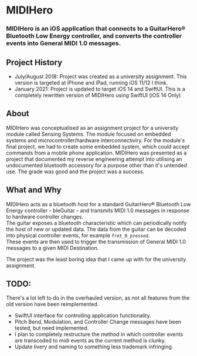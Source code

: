 # MIDIHero
### MIDIHero is an iOS application that connects to a GuitarHero® Bluetooth Low Energy controller, and converts the controller events into General MIDI 1.0 messages.

## Project History
* July/August 2018: Project was created as a university assignment. This version is targeted at iPhone and iPad, running iOS 11/12 I think.
* January 2021: Project is updated to target iOS 14 and SwiftUI. This is a completely rewritten version of MIDIHero using SwiftUI (iOS 14 Only)

## About
MIDIHero was conceptualised as an assignment project for a university module called Sensing Systems. The module focused on embedded systems and microcontroller/hardware interconnectiviry.
For the module's final project, we had to create some embedded system, which could accept commands from a mobile phone application.
MIDIHero was presented as a project that documented my reverse engineering attempt into utilising an undocumented bluetooth accessory for a purpose other than it's untended use.
The grade was good and the project was a success.

## What and Why
MIDIHero acts as a bluetooth host for a standard GuitarHero® Bluetooth Low Energy controller - bleGuitar - and transmits MIDI 1.0 messages in response to hardware controller changes.  
The guitar exposes a bluetooth characteristic which can periodically notify the host of new or updated data.
The data from the guitar can be decoded into physical controller events, for example `fret_0_pressed`.  
These events are then used to trigger the transmission of General MIDI 1.0 messages to a given MIDI Destination.  

The project was the least boring idea that I came up with for the university assignment.

## TODO:
There's a lot left to do in the overhauled version, as not all features from the old version have been reimplemented.
* SwiftUI interface for controlling application functionality.
* Pitch Bend, Modulation, and Controller Change messages have been tested, but need implemented.
* I plan to completely restructure the method in which controller events are transcoded to midi events as the current method is clunky.
* Update livery and naming to something less trademark infringing.

